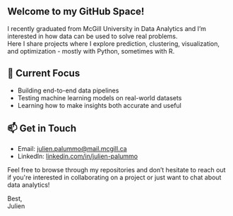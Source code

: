 ## Welcome to my GitHub Space!

I recently graduated from McGill University in Data Analytics and I’m interested in how data can be used to solve real problems.  
Here I share projects where I explore prediction, clustering, visualization, and optimization - mostly with Python, sometimes with R.  

## 🔎 Current Focus  
- Building end-to-end data pipelines  
- Testing machine learning models on real-world datasets  
- Learning how to make insights both accurate and useful  

## 📫 Get in Touch  
- Email: julien.palummo@mail.mcgill.ca  
- LinkedIn: [linkedin.com/in/julien-palummo](https://linkedin.com/in/julien-palummo)  

Feel free to browse through my repositories and don’t hesitate to reach out if you're interested in collaborating on a project or just want to chat about data analytics!

Best,  
Julien
